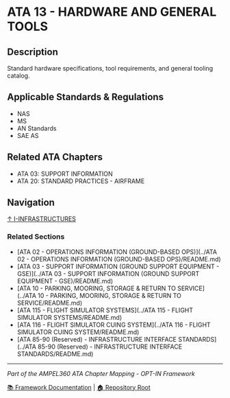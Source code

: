 # ATA 13 - HARDWARE AND GENERAL TOOLS

## Description

Standard hardware specifications, tool requirements, and general tooling catalog.

## Applicable Standards & Regulations

- NAS
- MS
- AN Standards
- SAE AS

## Related ATA Chapters

- ATA 03: SUPPORT INFORMATION
- ATA 20: STANDARD PRACTICES - AIRFRAME

## Navigation

[↑ I-INFRASTRUCTURES](../README.md)

### Related Sections

- [ATA 02 - OPERATIONS INFORMATION (GROUND-BASED OPS)](../ATA 02 - OPERATIONS INFORMATION (GROUND-BASED OPS)/README.md)
- [ATA 03 - SUPPORT INFORMATION (GROUND SUPPORT EQUIPMENT - GSE)](../ATA 03 - SUPPORT INFORMATION (GROUND SUPPORT EQUIPMENT - GSE)/README.md)
- [ATA 10 - PARKING, MOORING, STORAGE & RETURN TO SERVICE](../ATA 10 - PARKING, MOORING, STORAGE & RETURN TO SERVICE/README.md)
- [ATA 115 - FLIGHT SIMULATOR SYSTEMS](../ATA 115 - FLIGHT SIMULATOR SYSTEMS/README.md)
- [ATA 116 - FLIGHT SIMULATOR CUING SYSTEM](../ATA 116 - FLIGHT SIMULATOR CUING SYSTEM/README.md)
- [ATA 85-90 (Reserved) - INFRASTRUCTURE INTERFACE STANDARDS](../ATA 85-90 (Reserved) - INFRASTRUCTURE INTERFACE STANDARDS/README.md)

---

*Part of the AMPEL360 ATA Chapter Mapping - OPT-IN Framework*

[📚 Framework Documentation](../../README.md) | [🏠 Repository Root](../../../README.md)
